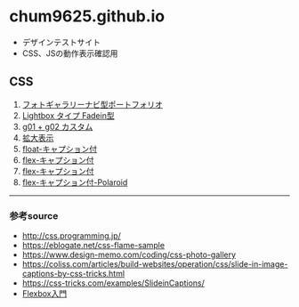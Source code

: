 # chum9625.github.io

- デザインテストサイト
- CSS、JSの動作表示確認用

## CSS

1. [フォトギャラリーナビ型ポートフォリオ](./g01/g01.html)
2. [Lightbox タイプ Fadein型](./g02/g02.html)
3. [g01 + g02 カスタム](./g03/g03.html)
4. [拡大表示](./g04/g04.html)
5. [float-キャプション付](./g05/g05.html)
6. [flex-キャプション付](./g06/g06.html)
7. [flex-キャプション付](./g07/g07.html)
8. [flex-キャプション付-Polaroid](./g07pola/g07pola.html)


---
### 参考source

- http://css.programming.jp/
- https://eblogate.net/css-flame-sample
- https://www.design-memo.com/coding/css-photo-gallery
- https://coliss.com/articles/build-websites/operation/css/slide-in-image-captions-by-css-tricks.html
- https://css-tricks.com/examples/SlideinCaptions/
- [Flexbox入門](https://ics.media/entry/13117/)
